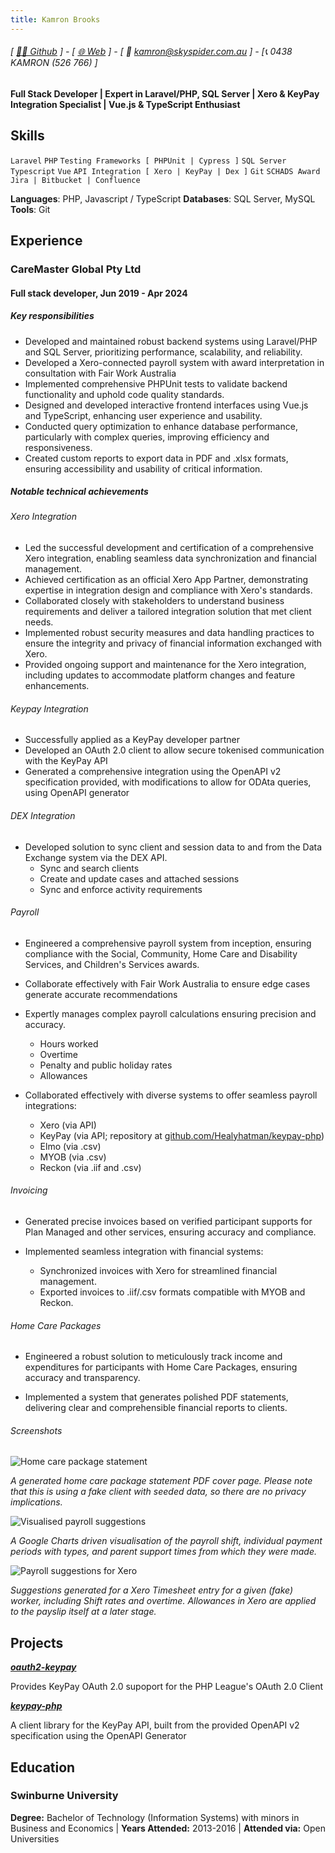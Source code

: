 ```yaml
---
title: Kamron Brooks
---
```

###### [ [👨‍💻 Github](https://www.github.com/healyhatman) ] - [ [🌐 Web](https://skyspider.com.au) ] - [ 📧 kamron@skyspider.com.au ] - [📞 0438 KAMRON (526 766) ]
#### Full Stack Developer | Expert in Laravel/PHP, SQL Server | Xero & KeyPay Integration Specialist | Vue.js & TypeScript Enthusiast

## Skills
```Laravel```
```PHP```
```Testing Frameworks [ PHPUnit | Cypress ]```
```SQL Server```
```Typescript```
```Vue```
```API Integration [ Xero | KeyPay | Dex ]```
```Git```
```SCHADS Award```
```Jira | Bitbucket | Confluence```

**Languages**: PHP, Javascript / TypeScript
**Databases**: SQL Server, MySQL
**Tools**: Git

## Experience
### CareMaster Global Pty Ltd
#### Full stack developer, Jun 2019 - Apr 2024

##### Key responsibilities
- Developed and maintained robust backend systems using Laravel/PHP and SQL Server, prioritizing performance, scalability, and reliability.
- Developed a Xero-connected payroll system with award interpretation in consultation with Fair Work Australia
- Implemented comprehensive PHPUnit tests to validate backend functionality and uphold code quality standards.
- Designed and developed interactive frontend interfaces using Vue.js and TypeScript, enhancing user experience and usability.
- Conducted query optimization to enhance database performance, particularly with complex queries, improving efficiency and responsiveness.
- Created custom reports to export data in PDF and .xlsx formats, ensuring accessibility and usability of critical information.

##### Notable technical achievements

###### Xero Integration
- Led the successful development and certification of a comprehensive Xero integration, enabling seamless data synchronization and financial management.
- Achieved certification as an official Xero App Partner, demonstrating expertise in integration design and compliance with Xero's standards.
- Collaborated closely with stakeholders to understand business requirements and deliver a tailored integration solution that met client needs.
- Implemented robust security measures and data handling practices to ensure the integrity and privacy of financial information exchanged with Xero.
- Provided ongoing support and maintenance for the Xero integration, including updates to accommodate platform changes and feature enhancements.

###### Keypay Integration
- Successfully applied as a KeyPay developer partner
- Developed an OAuth 2.0 client to allow secure tokenised communication with the KeyPay API
- Generated a comprehensive integration using the OpenAPI v2 specification provided, with modifications to allow for ODAta queries, using OpenAPI generator 

###### DEX Integration
- Developed solution to sync client and session data to and from the Data Exchange system via the DEX API.
  - Sync and search clients
  - Create and update cases and attached sessions
  - Sync and enforce activity requirements
 
###### Payroll
- Engineered a comprehensive payroll system from inception, ensuring compliance with the Social, Community, Home Care and Disability Services, and Children's Services awards.
- Collaborate effectively with Fair Work Australia to ensure edge cases generate accurate recommendations  
- Expertly manages complex payroll calculations ensuring precision and accuracy.
  - Hours worked
  - Overtime
  - Penalty and public holiday rates
  - Allowances

- Collaborated effectively with diverse systems to offer seamless payroll integrations:
  - Xero (via API)
  - KeyPay (via API; repository at [github.com/Healyhatman/keypay-php](https://github.com/Healyhatman/keypay-php))
  - Elmo (via .csv)
  - MYOB (via .csv)
  - Reckon (via .iif and .csv)

###### Invoicing
- Generated precise invoices based on verified participant supports for Plan Managed and other services, ensuring accuracy and compliance.

- Implemented seamless integration with financial systems:
  - Synchronized invoices with Xero for streamlined financial management.
  - Exported invoices to .iif/.csv formats compatible with MYOB and Reckon.

###### Home Care Packages
- Engineered a robust solution to meticulously track income and expenditures for participants with Home Care Packages, ensuring accuracy and transparency.

- Implemented a system that generates polished PDF statements, delivering clear and comprehensible financial reports to clients.

###### Screenshots
![Home care package statement](./images/caremaster/home_care_package_statement.png "Home Care Package statement")

*A generated home care package statement PDF cover page. Please note that this is using a fake client with seeded data, so there are no privacy implications.*

![Visualised payroll suggestions](./images/caremaster/visualised_payroll_suggestions.png "Visualised payroll suggestions")

*A Google Charts driven visualisation of the payroll shift, individual payment periods with types, and parent support times from which they were made.*

![Payroll suggestions for Xero](./images/caremaster/xero_payroll_suggestions.png "Xero payroll suggestions")

*Suggestions generated for a Xero Timesheet entry for a given (fake) worker, including Shift rates and overtime. Allowances in Xero are applied to the payslip itself at a later stage.*

## Projects
**[*oauth2-keypay*](https://github.com/Healyhatman/oauth2-keypay)**

Provides KeyPay OAuth 2.0 supoport for the PHP League's OAuth 2.0 Client

**[*keypay-php*](https://github.com/Healyhatman/keypay-php)**

A client library for the KeyPay API, built from the provided OpenAPI v2 specification using the OpenAPI Generator

## Education

### Swinburne University
**Degree:** Bachelor of Technology (Information Systems) with minors in Business and Economics | **Years Attended:** 2013-2016 | **Attended via:** Open Universities
